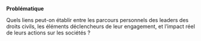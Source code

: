 <strong>Problématique</strong>

Quels liens peut-on établir entre les parcours personnels des leaders des droits civils, les éléments déclencheurs de leur engagement, et l’impact réel de leurs actions sur les sociétés ?

